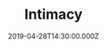 ---
title: "Intimacy"
image: "https://i.vimeocdn.com/video/778820670.webp?mw=1000&mh=568"
date: "2019-04-28T14:30:00.000Z"
video:
  type: "vimeo"
  id: 332969507
speaker:
  name: "Bart Wilkins"
  permalink: "bart-wilkins"
series: "the-veil"
---